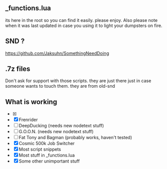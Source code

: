 ## _functions.lua
its here in the root so you can find it easily.
please enjoy.
Also please note when it was last updated in case you using it to light your dumpsters on fire.

## SND ?
https://github.com/Jaksuhn/SomethingNeedDoing

## .7z files
Don't ask for support with those scripts.  they are just there just in case someone wants to touch them. they are from old-snd

## What is working
 - [x] [F.U.T.A.]: https://github.com/McVaxius/dhogsbreakfeast/tree/main/AutoRetainer%20Companions/F.U.T.A (including GC and Fishing)
 - [x] Frenrider
 - [ ] DeepDucking (needs new nodetext stuff)
 - [ ] G.O.O.N. (needs new nodetext stuff)
 - [ ] Fat Tony and Bagman (probably works, haven't tested)
 - [x] Cosmic 500k Job Switcher
 - [x] Most script snippets
 - [x] Most stuff in _functions.lua
 - [x] Some other unimportant stuff
